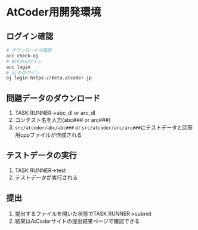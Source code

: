 # AtCoder用開発環境

## ログイン確認
```bash
# ダウンロードの確認
acc check-oj
# accのログイン
acc login
# ojのログイン
oj login https://beta.atcoder.jp
```

## 問題データのダウンロード

1. TASK RUNNER->abc_dl or arc_dl
2. コンテスト名を入力(abc### or arc###)
3. `src/atcoder/abc/abc###` or `src/atcoder/arc/arc###`にテストデータと回答用cppファイルが作成される

## テストデータの実行

1. TASK RUNNER->test
2. テストデータが実行される

## 提出

1. 提出するファイルを開いた状態でTASK RUNNER->submit
2. 結果はAtCoderサイトの提出結果ページで確認できる
